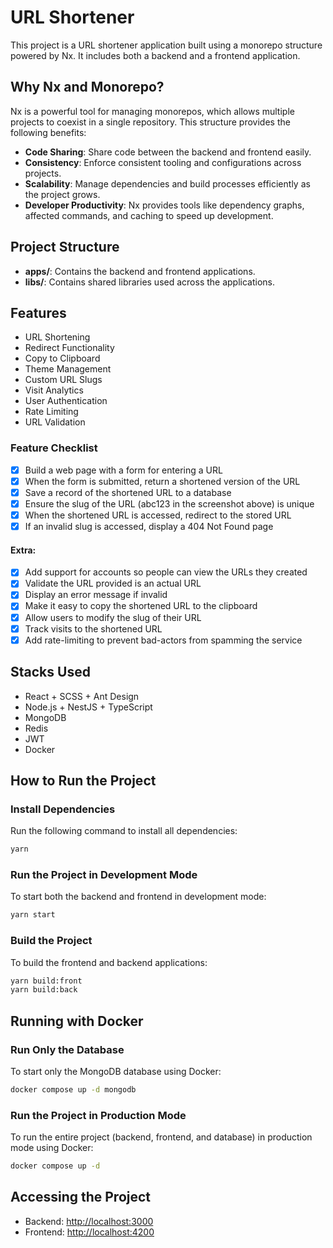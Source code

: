 # URL Shortener

This project is a URL shortener application built using a monorepo structure powered by Nx. It includes both a backend and a frontend application.

## Why Nx and Monorepo?

Nx is a powerful tool for managing monorepos, which allows multiple projects to coexist in a single repository. This structure provides the following benefits:

- **Code Sharing**: Share code between the backend and frontend easily.
- **Consistency**: Enforce consistent tooling and configurations across projects.
- **Scalability**: Manage dependencies and build processes efficiently as the project grows.
- **Developer Productivity**: Nx provides tools like dependency graphs, affected commands, and caching to speed up development.

## Project Structure

- **apps/**: Contains the backend and frontend applications.
- **libs/**: Contains shared libraries used across the applications.

## Features

- URL Shortening
- Redirect Functionality
- Copy to Clipboard
- Theme Management
- Custom URL Slugs
- Visit Analytics
- User Authentication
- Rate Limiting
- URL Validation

### Feature Checklist

- [x] Build a web page with a form for entering a URL
- [x] When the form is submitted, return a shortened version of the URL
- [x] Save a record of the shortened URL to a database
- [x] Ensure the slug of the URL (abc123 in the screenshot above) is unique
- [x] When the shortened URL is accessed, redirect to the stored URL
- [x] If an invalid slug is accessed, display a 404 Not Found page

#### Extra:

- [x] Add support for accounts so people can view the URLs they created
- [x] Validate the URL provided is an actual URL
- [x] Display an error message if invalid
- [x] Make it easy to copy the shortened URL to the clipboard
- [x] Allow users to modify the slug of their URL
- [x] Track visits to the shortened URL
- [x] Add rate-limiting to prevent bad-actors from spamming the service

## Stacks Used

- React + SCSS + Ant Design
- Node.js + NestJS + TypeScript
- MongoDB
- Redis
- JWT
- Docker

## How to Run the Project

### Install Dependencies

Run the following command to install all dependencies:

```bash
yarn
```

### Run the Project in Development Mode

To start both the backend and frontend in development mode:

```bash
yarn start
```

### Build the Project

To build the frontend and backend applications:

```bash
yarn build:front
yarn build:back
```

## Running with Docker

### Run Only the Database

To start only the MongoDB database using Docker:

```bash
docker compose up -d mongodb
```

### Run the Project in Production Mode

To run the entire project (backend, frontend, and database) in production mode using Docker:

```bash
docker compose up -d
```

## Accessing the Project

- Backend: [http://localhost:3000](http://localhost:3000)
- Frontend: [http://localhost:4200](http://localhost:4200)
